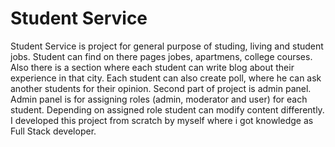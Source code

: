 # Student Service
Student Service is project for general purpose of studing, living and student jobs. Student can find on there
pages jobes, apartmens, college courses. Also there is a section where each student can write blog about
their experience in that city. Each student can also create poll, where he can ask another students for their
opinion.
Second part of project is admin panel. Admin panel is for assigning roles (admin, moderator and user) for
each student. Depending on assigned role student can modify content differently.
I developed this project from scratch by myself where i got knowledge as Full Stack developer.
